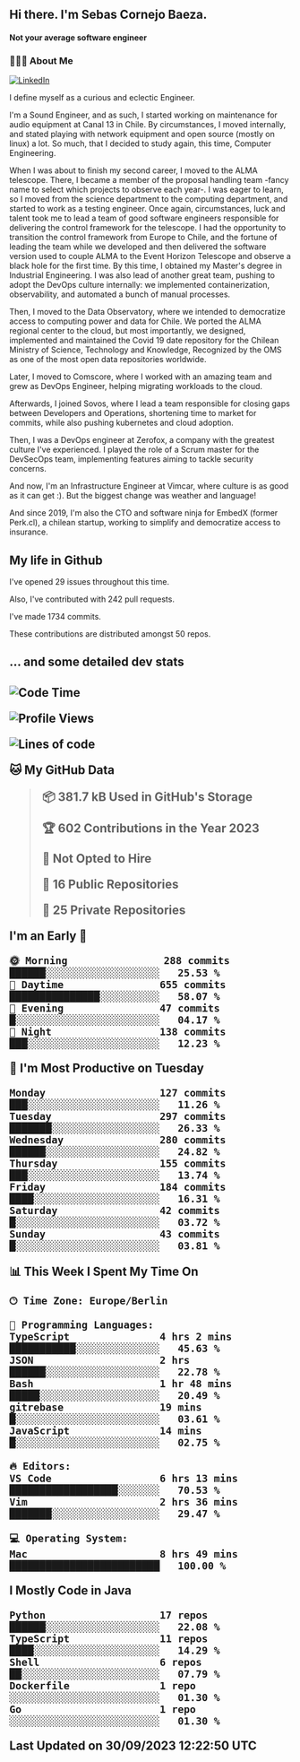 <h2> Hi there.  I'm Sebas Cornejo Baeza.</h2>
<h4> Not your average software engineer</h4>
<h3> 👨🏻‍💻 About Me </h3>
<a href="http://linkedin.com/in/sebastian-cornejo-baeza/"><img alt="LinkedIn" src="https://img.shields.io/badge/Sebas%20Cornejo%20-informational?style=appveyor&logo=linkedin"></a>


I define myself as a curious and eclectic Engineer.

I'm a Sound Engineer, and as such, I started working on maintenance for audio equipment at Canal 13 in Chile.
By circumstances, I moved internally, and stated playing with network equipment and open source (mostly on linux) 
a lot. So much, that I decided to study again, this time, Computer Engineering.

When I was about to finish my second career, I moved to the ALMA telescope. There, I became a member of the proposal handling team
-fancy name to select which projects to observe each year-. 
I was eager to learn, so I moved from the science department to the computing department, and started to work as 
a testing engineer. Once again, circumstances, luck and talent took me to lead a team of good software engineers 
responsible for delivering the control framework for the telescope. I had the opportunity to transition the control framework from
Europe to Chile, and the fortune of leading the team while we developed and then delivered the software
version used to couple ALMA to the Event Horizon Telescope and observe a black hole for the first time.
By this time, I obtained my Master's degree in Industrial Engineering.
I was also lead of another great team, pushing to adopt the DevOps culture internally: we implemented containerization, observability, and automated a bunch of manual processes.

Then, I moved to the Data Observatory, where we intended to democratize access to computing power
and data for Chile. We ported the ALMA regional center to the cloud, but most importantly, we designed, implemented
and maintained the Covid 19 date repository for the Chilean Ministry of Science, Technology and Knowledge, Recognized by the OMS as one of the most open
data repositories worldwide.

Later, I moved to Comscore, where I worked with an amazing team and grew as DevOps Engineer, helping migrating workloads to the cloud.

Afterwards, I joined Sovos, where I lead a team responsible for closing gaps between Developers and Operations, shortening time to market for commits, while
also pushing kubernetes and cloud adoption.

Then, I was a DevOps engineer at Zerofox, a company with the greatest culture I've experienced. I played the role of a Scrum master for the DevSecOps team,
implementing features aiming to tackle security concerns.

And now, I'm an Infrastructure Engineer at Vimcar, where culture is as good as it can get :). But the biggest change was weather and language!
 
And since 2019, I'm also the CTO and software ninja for EmbedX (former Perk.cl), a chilean startup, working to simplify and democratize access to insurance.

<h2> My life in Github </h2>

I've opened 29 issues throughout this time.

Also, I've contributed with 242 pull requests.

I've made 1734 commits.

These contributions are distributed amongst 50 repos.

<h2>... and some detailed dev stats<h2>

<!--START_SECTION:waka-->
![Code Time](http://img.shields.io/badge/Code%20Time-508%20hrs%2038%20mins-blue)

![Profile Views](http://img.shields.io/badge/Profile%20Views-0-blue)

![Lines of code](https://img.shields.io/badge/From%20Hello%20World%20I%27ve%20Written-787.6%20thousand%20lines%20of%20code-blue)

**🐱 My GitHub Data** 

> 📦 381.7 kB Used in GitHub's Storage 
 > 
> 🏆 602 Contributions in the Year 2023
 > 
> 🚫 Not Opted to Hire
 > 
> 📜 16 Public Repositories 
 > 
> 🔑 25 Private Repositories 
 > 
**I'm an Early 🐤** 

```text
🌞 Morning                288 commits         ██████░░░░░░░░░░░░░░░░░░░   25.53 % 
🌆 Daytime                655 commits         ███████████████░░░░░░░░░░   58.07 % 
🌃 Evening                47 commits          █░░░░░░░░░░░░░░░░░░░░░░░░   04.17 % 
🌙 Night                  138 commits         ███░░░░░░░░░░░░░░░░░░░░░░   12.23 % 
```
📅 **I'm Most Productive on Tuesday** 

```text
Monday                   127 commits         ███░░░░░░░░░░░░░░░░░░░░░░   11.26 % 
Tuesday                  297 commits         ███████░░░░░░░░░░░░░░░░░░   26.33 % 
Wednesday                280 commits         ██████░░░░░░░░░░░░░░░░░░░   24.82 % 
Thursday                 155 commits         ███░░░░░░░░░░░░░░░░░░░░░░   13.74 % 
Friday                   184 commits         ████░░░░░░░░░░░░░░░░░░░░░   16.31 % 
Saturday                 42 commits          █░░░░░░░░░░░░░░░░░░░░░░░░   03.72 % 
Sunday                   43 commits          █░░░░░░░░░░░░░░░░░░░░░░░░   03.81 % 
```


📊 **This Week I Spent My Time On** 

```text
🕑︎ Time Zone: Europe/Berlin

💬 Programming Languages: 
TypeScript               4 hrs 2 mins        ███████████░░░░░░░░░░░░░░   45.63 % 
JSON                     2 hrs               ██████░░░░░░░░░░░░░░░░░░░   22.78 % 
Bash                     1 hr 48 mins        █████░░░░░░░░░░░░░░░░░░░░   20.49 % 
gitrebase                19 mins             █░░░░░░░░░░░░░░░░░░░░░░░░   03.61 % 
JavaScript               14 mins             █░░░░░░░░░░░░░░░░░░░░░░░░   02.75 % 

🔥 Editors: 
VS Code                  6 hrs 13 mins       ██████████████████░░░░░░░   70.53 % 
Vim                      2 hrs 36 mins       ███████░░░░░░░░░░░░░░░░░░   29.47 % 

💻 Operating System: 
Mac                      8 hrs 49 mins       █████████████████████████   100.00 % 
```

**I Mostly Code in Java** 

```text
Python                   17 repos            ██████░░░░░░░░░░░░░░░░░░░   22.08 % 
TypeScript               11 repos            ████░░░░░░░░░░░░░░░░░░░░░   14.29 % 
Shell                    6 repos             ██░░░░░░░░░░░░░░░░░░░░░░░   07.79 % 
Dockerfile               1 repo              ░░░░░░░░░░░░░░░░░░░░░░░░░   01.30 % 
Go                       1 repo              ░░░░░░░░░░░░░░░░░░░░░░░░░   01.30 % 
```




 Last Updated on 30/09/2023 12:22:50 UTC
<!--END_SECTION:waka-->
